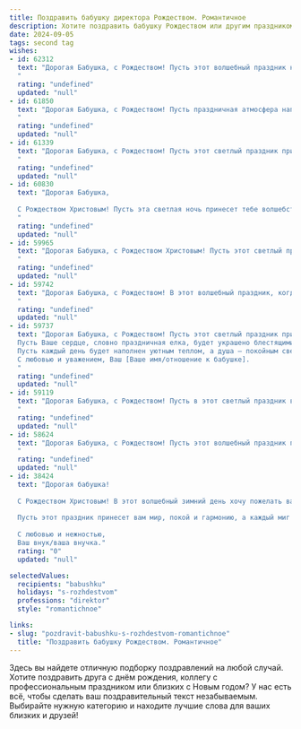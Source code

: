 ```yaml
---
title: Поздравить бабушку директора Рождеством. Романтичное
description: Хотите поздравить бабушку Рождеством или другим праздником? Наш ИИ создаст незабываемое поздравление, а вы обязательно выделитесь среди других.  
date: 2024-09-05
tags: second tag
wishes:
- id: 62312
  text: "Дорогая Бабушка, с Рождеством! Пусть этот волшебный праздник наполнит Ваш дом теплом, светом и любовью. Пусть Ваши мечты сбываются, а душа всегда будет полна радости и оптимизма. Желаю Вам крепкого здоровья, неиссякаемой энергии и благополучия. Пусть каждый  день будет ярким и светлым, как рождественская звезда на небе!
  "
  rating: "undefined"
  updated: "null"
- id: 61850
  text: "Дорогая Бабушка, с Рождеством! Пусть праздничная атмосфера наполнит Ваш дом теплом, светом и любовью, как Ваше сердце всегда наполняло наше детство. Хочется пожелать Вам крепкого здоровья, безграничного счастья и исполнения всех самых заветных желаний. Пусть этот день станет началом нового счастливого года!
  "
  rating: "undefined"
  updated: "null"
- id: 61339
  text: "Дорогая Бабушка, с Рождеством! Пусть этот светлый праздник принесет в твою жизнь тепло, радость и душевный покой. Ты - наша опора, наш директор по счастью, и мы безмерно благодарны за твою любовь и заботу. Пусть все твои мечты исполнятся, а сердце будет наполнено любовью и счастьем.
  "
  rating: "undefined"
  updated: "null"
- id: 60830
  text: "Дорогая Бабушка,
  
  С Рождеством Христовым! Пусть эта светлая ночь принесет тебе волшебство, тепло семейного очага и безграничное чувство любви.  Пусть праздничный уют согревает твою душу, а звезды на небе напоминают о чуде Рождества.  Ты - самый лучший директор нашего семейного счастья, и мы благодарны за твою заботу и любовь. С праздником!
  "
  rating: "undefined"
  updated: "null"
- id: 59965
  text: "Дорогая Бабушка, с Рождеством Христовым! Пусть этот светлый праздник принесет в твою жизнь тепло и радость, а душа будет полна мира и любви.  Пусть все твои мечты и надежды исполнятся, а рядом всегда будут самые близкие и любимые люди.  С любовью и нежностью,  твои внуки.
  "
  rating: "undefined"
  updated: "null"
- id: 59742
  text: "Дорогая Бабушка, с Рождеством! В этот волшебный праздник, когда весь мир наполнен светом и любовью, я желаю тебе бесконечного счастья,  крепкого здоровья и благополучия. Пусть твой дом всегда будет полон тепла, а сердце - радостью. С любовью, твой [имя].
  "
  rating: "undefined"
  updated: "null"
- id: 59737
  text: "Дорогая Бабушка, с Рождеством! Пусть этот светлый праздник принесет в Вашу жизнь мир, любовь и радость.
  Пусть Ваше сердце, словно праздничная елка, будет украшено блестящими огоньками благодарности и счастья.
  Пусть каждый день будет наполнен уютным теплом, а душа – покойным светом.
  С любовью и уважением, Ваш [Ваше имя/отношение к бабушке].
  "
  rating: "undefined"
  updated: "null"
- id: 59119
  text: "Дорогая Бабушка, с Рождеством! Пусть в этот светлый праздник ваш дом наполнится теплом, радостью и любовью, а все мечты исполнятся, как по волшебству! Желаю Вам крепкого здоровья, душевного покоя и много чудесных мгновений в кругу родных. Вы, как и всегда, сияете своей добротой и мудростью, вдохновляя нас на новые свершения. Пусть Рождество станет началом нового, счастливого года!
  "
  rating: "undefined"
  updated: "null"
- id: 58624
  text: "Дорогая Бабушка, с Рождеством! Пусть этот волшебный праздник принесет в Ваш дом свет, тепло и уют, а в сердце - мир и радость. Пусть Ваш директорский талант  радует Вас новыми достижениями, а любовь близких согревает Вас каждый день.
  "
  rating: "undefined"
  updated: "null"
- id: 38424
  text: "Дорогая бабушка!
  
  С Рождеством Христовым! В этот волшебный зимний день хочу пожелать вам, чтобы в вашем сердце всегда царила светлая надежда, а в душе – теплота и радость. Вы – мой вдохновитель и мудрый наставник, и ваша сила и забота согревают наши сердца.
  
  Пусть этот праздник принесет вам мир, покой и гармонию, а каждый миг будет наполнен любовью и счастьем. Вы, как настоящий директор нашей семьи, ведете нас по жизни с любовью и заботой. Пусть все ваши мечты сбудутся, а каждый новый день приносит только радость и благосостояние.
  
  С любовью и нежностью,
  Ваш внук/ваша внучка."
  rating: "0"
  updated: "null"

selectedValues:
  recipients: "babushku"
  holidays: "s-rozhdestvom"
  professions: "direktor"
  style: "romantichnoe"

links:
- slug: "pozdravit-babushku-s-rozhdestvom-romantichnoe"
  title: "Поздравить бабушку Рождеством. Романтичное"
---
```


Здесь вы найдете отличную подборку поздравлений на любой случай. 
Хотите поздравить друга с днём рождения, коллегу с профессиональным праздником или близких с Новым годом? У нас есть всё, чтобы сделать ваш поздравительный текст незабываемым. Выбирайте нужную категорию и находите лучшие слова для ваших близких и друзей!
